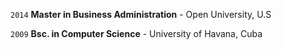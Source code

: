 `2014`
**Master in Business Administration** - Open University, U.S

`2009`
**Bsc. in Computer Science** - University of Havana, Cuba

